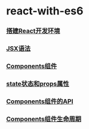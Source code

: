# react-with-es6

### [搭建React开发环境](./environment_setup)

### [JSX语法](./jsx)

### [Components组件](./components)

### [state状态和props属性](./state_props)

### [Components组件的API](./componentapi)

### [Components组件生命周期](./lifecyclemethods)
